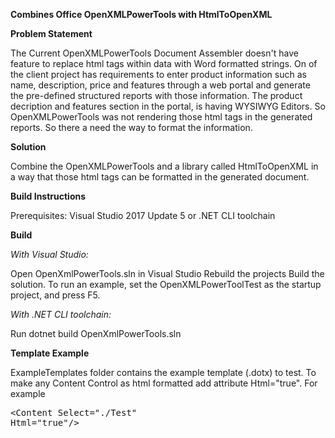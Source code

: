 <b>Combines Office OpenXMLPowerTools with HtmlToOpenXML</b> 

<b>Problem Statement</b>
   
   The Current OpenXMLPowerTools Document Assembler doesn't have feature to replace html tags within data with Word formatted strings. 
   On of the client project has requirements to enter product information such as name, description, price and features through a web      portal and generate the pre-defined structured reports with those information. The product decription and features section in the        portal, is having WYSIWYG Editors. So OpenXMLPowerTools was not rendering those html tags in the generated reports. So there a need      the way to format the information.
   
<b>Solution</b>

   Combine the OpenXMLPowerTools and a library called HtmlToOpenXML in a way that those html tags can be formatted in the generated document.

<b>Build Instructions</b>

  Prerequisites: Visual Studio 2017 Update 5 or .NET CLI toolchain

<b>Build</b>

  <i>With Visual Studio:</i>

   Open OpenXmlPowerTools.sln in Visual Studio
   Rebuild the projects
   Build the solution.
   To run an example, set the OpenXMLPowerToolTest as the startup project, and press F5.

  <i>With .NET CLI toolchain:</i>

   Run dotnet build OpenXmlPowerTools.sln
   
 <b>Template Example</b>
 
   ExampleTemplates folder contains the example template (.dotx) to test. To make any Content Control as html formatted add attribute          Html="true". 
   For example <pre>&lt;Content Select="./Test" Html="true"/&gt;</pre>
